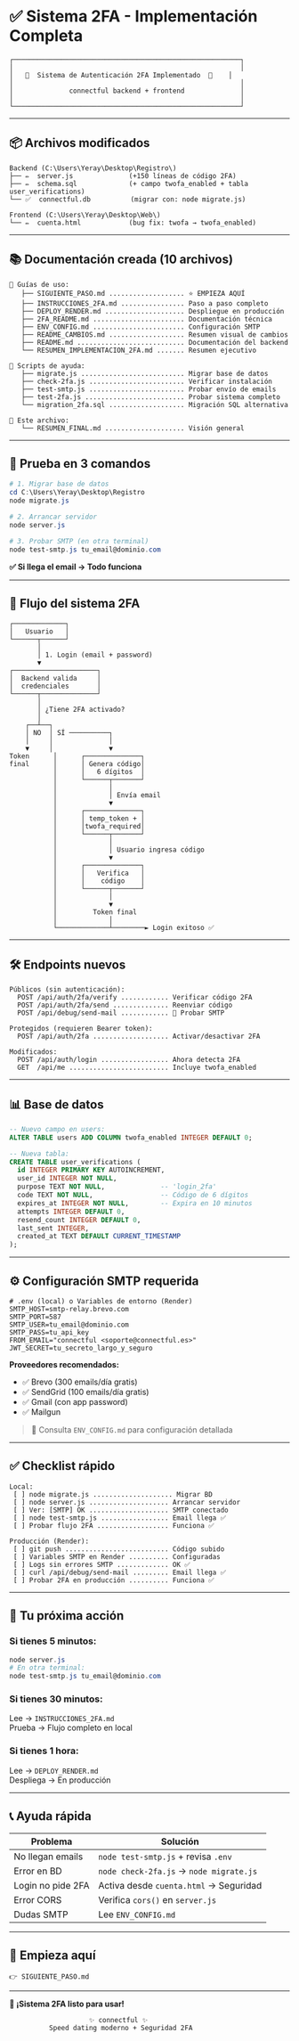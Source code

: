 # ✅ Sistema 2FA - Implementación Completa

```
┌─────────────────────────────────────────────────────────┐
│                                                         │
│   🎉  Sistema de Autenticación 2FA Implementado  🎉    │
│                                                         │
│              connectful backend + frontend              │
│                                                         │
└─────────────────────────────────────────────────────────┘
```

---

## 📦 Archivos modificados

```
Backend (C:\Users\Yeray\Desktop\Registro\)
├── ✏️  server.js              (+150 líneas de código 2FA)
├── ✏️  schema.sql             (+ campo twofa_enabled + tabla user_verifications)
└── ✅  connectful.db          (migrar con: node migrate.js)

Frontend (C:\Users\Yeray\Desktop\Web\)
└── ✏️  cuenta.html            (bug fix: twofa → twofa_enabled)
```

---

## 📚 Documentación creada (10 archivos)

```
📖 Guías de uso:
   ├── SIGUIENTE_PASO.md ................... ⭐ EMPIEZA AQUÍ
   ├── INSTRUCCIONES_2FA.md ................ Paso a paso completo
   ├── DEPLOY_RENDER.md .................... Despliegue en producción
   ├── 2FA_README.md ....................... Documentación técnica
   ├── ENV_CONFIG.md ....................... Configuración SMTP
   ├── README_CAMBIOS.md ................... Resumen visual de cambios
   ├── README.md ........................... Documentación del backend
   └── RESUMEN_IMPLEMENTACION_2FA.md ....... Resumen ejecutivo

🔧 Scripts de ayuda:
   ├── migrate.js .......................... Migrar base de datos
   ├── check-2fa.js ........................ Verificar instalación
   ├── test-smtp.js ........................ Probar envío de emails
   ├── test-2fa.js ......................... Probar sistema completo
   └── migration_2fa.sql ................... Migración SQL alternativa

📄 Este archivo:
   └── RESUMEN_FINAL.md .................... Visión general
```

---

## 🚀 Prueba en 3 comandos

```powershell
# 1. Migrar base de datos
cd C:\Users\Yeray\Desktop\Registro
node migrate.js

# 2. Arrancar servidor
node server.js

# 3. Probar SMTP (en otra terminal)
node test-smtp.js tu_email@dominio.com
```

**✅ Si llega el email → Todo funciona**

---

## 🔄 Flujo del sistema 2FA

```
┌─────────────┐
│   Usuario   │
└──────┬──────┘
       │
       │ 1. Login (email + password)
       ▼
┌─────────────────────┐
│  Backend valida     │
│  credenciales       │
└──────┬──────────────┘
       │
       │ ¿Tiene 2FA activado?
       │
    ┌──┴──┐
    │ NO  │ SÍ ──────────┐
    │     │              │
    ▼     │              ▼
Token      │      ┌──────────────┐
final      │      │ Genera código│
           │      │   6 dígitos  │
           │      └──────┬───────┘
           │             │
           │             │ Envía email
           │             ▼
           │      ┌──────────────┐
           │      │ temp_token + │
           │      │twofa_required│
           │      └──────┬───────┘
           │             │
           │             │ Usuario ingresa código
           │             ▼
           │      ┌──────────────┐
           │      │   Verifica   │
           │      │    código    │
           │      └──────┬───────┘
           │             │
           │             ▼
           │         Token final
           │             │
           └─────────────┴────────► Login exitoso ✅
```

---

## 🛠️ Endpoints nuevos

```
Públicos (sin autenticación):
  POST /api/auth/2fa/verify ............ Verificar código 2FA
  POST /api/auth/2fa/send .............. Reenviar código
  POST /api/debug/send-mail ............ 🧪 Probar SMTP

Protegidos (requieren Bearer token):
  POST /api/auth/2fa ................... Activar/desactivar 2FA

Modificados:
  POST /api/auth/login ................. Ahora detecta 2FA
  GET  /api/me ......................... Incluye twofa_enabled
```

---

## 📊 Base de datos

```sql
-- Nuevo campo en users:
ALTER TABLE users ADD COLUMN twofa_enabled INTEGER DEFAULT 0;

-- Nueva tabla:
CREATE TABLE user_verifications (
  id INTEGER PRIMARY KEY AUTOINCREMENT,
  user_id INTEGER NOT NULL,
  purpose TEXT NOT NULL,              -- 'login_2fa'
  code TEXT NOT NULL,                 -- Código de 6 dígitos
  expires_at INTEGER NOT NULL,        -- Expira en 10 minutos
  attempts INTEGER DEFAULT 0,
  resend_count INTEGER DEFAULT 0,
  last_sent INTEGER,
  created_at TEXT DEFAULT CURRENT_TIMESTAMP
);
```

---

## ⚙️ Configuración SMTP requerida

```env
# .env (local) o Variables de entorno (Render)
SMTP_HOST=smtp-relay.brevo.com
SMTP_PORT=587
SMTP_USER=tu_email@dominio.com
SMTP_PASS=tu_api_key
FROM_EMAIL="connectful <soporte@connectful.es>"
JWT_SECRET=tu_secreto_largo_y_seguro
```

**Proveedores recomendados:**
- ✅ Brevo (300 emails/día gratis)
- ✅ SendGrid (100 emails/día gratis)
- ✅ Gmail (con app password)
- ✅ Mailgun

> 📖 Consulta `ENV_CONFIG.md` para configuración detallada

---

## ✅ Checklist rápido

```
Local:
 [ ] node migrate.js .................... Migrar BD
 [ ] node server.js .................... Arrancar servidor
 [ ] Ver: [SMTP] OK .................... SMTP conectado
 [ ] node test-smtp.js ................. Email llega ✅
 [ ] Probar flujo 2FA .................. Funciona ✅

Producción (Render):
 [ ] git push .......................... Código subido
 [ ] Variables SMTP en Render .......... Configuradas
 [ ] Logs sin errores SMTP ............. OK ✅
 [ ] curl /api/debug/send-mail ......... Email llega ✅
 [ ] Probar 2FA en producción .......... Funciona ✅
```

---

## 🎯 Tu próxima acción

### Si tienes 5 minutos:
```powershell
node server.js
# En otra terminal:
node test-smtp.js tu_email@dominio.com
```

### Si tienes 30 minutos:
Lee → `INSTRUCCIONES_2FA.md`  
Prueba → Flujo completo en local

### Si tienes 1 hora:
Lee → `DEPLOY_RENDER.md`  
Despliega → En producción

---

## 📞 Ayuda rápida

| Problema | Solución |
|----------|----------|
| No llegan emails | `node test-smtp.js` + revisa `.env` |
| Error en BD | `node check-2fa.js` → `node migrate.js` |
| Login no pide 2FA | Activa desde `cuenta.html` → Seguridad |
| Error CORS | Verifica `cors()` en `server.js` |
| Dudas SMTP | Lee `ENV_CONFIG.md` |

---

## 📖 Empieza aquí

```
👉 SIGUIENTE_PASO.md
```

---

**🎉 ¡Sistema 2FA listo para usar!**

```
                    ✨ connectful ✨
          Speed dating moderno + Seguridad 2FA
```

